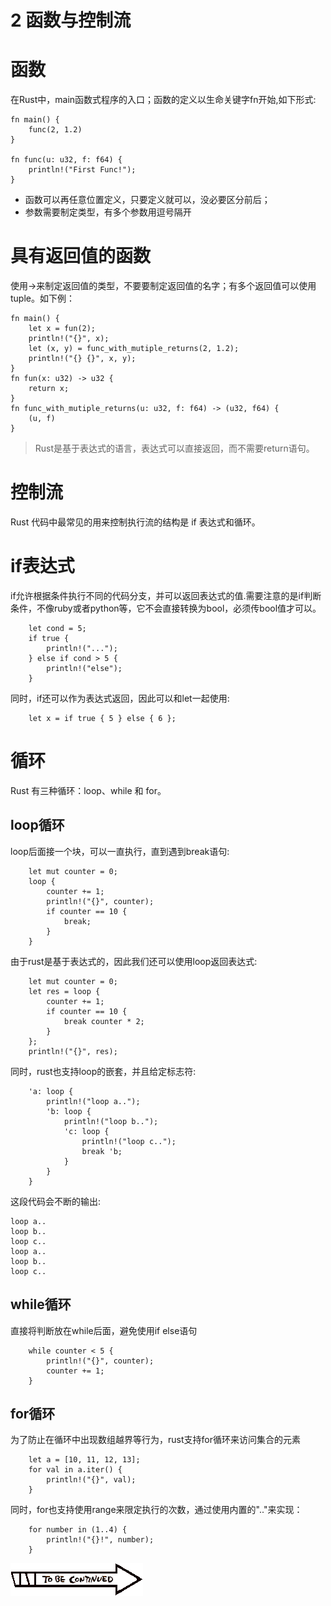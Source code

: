 # 2 函数与控制流

# 函数

在Rust中，main函数式程序的入口；函数的定义以生命关键字fn开始,如下形式:

```
fn main() {
    func(2, 1.2)
}

fn func(u: u32, f: f64) {
    println!("First Func!");
}
```

- 函数可以再任意位置定义，只要定义就可以，没必要区分前后；
- 参数需要制定类型，有多个参数用逗号隔开
  
# 具有返回值的函数
使用->来制定返回值的类型，不要要制定返回值的名字；有多个返回值可以使用tuple。如下例：

```
fn main() {
    let x = fun(2);
    println!("{}", x);
    let (x, y) = func_with_mutiple_returns(2, 1.2);
    println!("{} {}", x, y);
}
fn fun(x: u32) -> u32 {
    return x;
}
fn func_with_mutiple_returns(u: u32, f: f64) -> (u32, f64) {
    (u, f)
}
```
> Rust是基于表达式的语言，表达式可以直接返回，而不需要return语句。

# 控制流

Rust 代码中最常见的用来控制执行流的结构是 if 表达式和循环。

# if表达式

if允许根据条件执行不同的代码分支，并可以返回表达式的值.需要注意的是if判断条件，不像ruby或者python等，它不会直接转换为bool，必须传bool值才可以。

```
    let cond = 5;
    if true {
        println!("...");
    } else if cond > 5 {
        println!("else");
    }
```
同时，if还可以作为表达式返回，因此可以和let一起使用:
```
    let x = if true { 5 } else { 6 };
```

# 循环
Rust 有三种循环：loop、while 和 for。

## loop循环
loop后面接一个块，可以一直执行，直到遇到break语句:

```
    let mut counter = 0;
    loop {
        counter += 1;
        println!("{}", counter);
        if counter == 10 {
            break;
        }
    }
```

由于rust是基于表达式的，因此我们还可以使用loop返回表达式:
```
    let mut counter = 0;
    let res = loop {
        counter += 1;
        if counter == 10 {
            break counter * 2;
        }
    };
    println!("{}", res);
```

同时，rust也支持loop的嵌套，并且给定标志符:
```
    'a: loop {
        println!("loop a..");
        'b: loop {
            println!("loop b..");
            'c: loop {
                println!("loop c..");
                break 'b;
            }
        }
    }
```
这段代码会不断的输出:
```
loop a..
loop b..
loop c..
loop a..
loop b..
loop c..
```


## while循环
直接将判断放在while后面，避免使用if else语句
```
    while counter < 5 {
        println!("{}", counter);
        counter += 1;
    }
```

## for循环
为了防止在循环中出现数组越界等行为，rust支持for循环来访问集合的元素
```
    let a = [10, 11, 12, 13];
    for val in a.iter() {
        println!("{}", val);
    }
```
同时，for也支持使用range来限定执行的次数，通过使用内置的".."来实现：
```
    for number in (1..4) {
        println!("{}!", number);
    }
```
 ![](/imgs/JOJO-TO-BE-CONTINUED.gif)